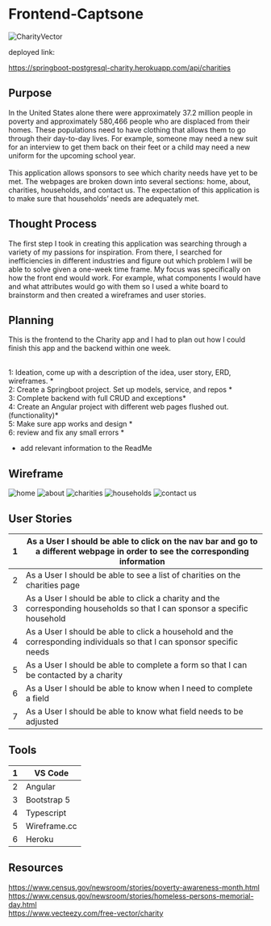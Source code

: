 # Frontend-Captsone
![CharityVector](https://static.vecteezy.com/system/resources/previews/000/398/804/non_2x/illustration-of-charity-support-vector.jpg)

deployed link: 

[//]: # (https://springboot-postgresql-charity.herokuapp.com/)
https://springboot-postgresql-charity.herokuapp.com/api/charities

## Purpose
In the United States alone there were approximately 37.2 million people in poverty and approximately 580,466 people who are displaced from their homes. These populations need to have clothing that allows them to go through their day-to-day lives. For example, someone may need a new suit for an interview to get them back on their feet or a child may need a new uniform for the upcoming school year.
<br> 
<br>This application allows sponsors to see which charity needs have yet to be met. The webpages are broken down into several sections: home, about, charities, households, and contact us. The expectation of this application is to make sure that households’ needs are adequately met.

## Thought Process

The first step I took in creating this application was searching through a variety of my passions for inspiration. From there, I searched for inefficiencies in different industries and figure out which problem I will be able to solve given a one-week time frame. My focus was specifically on how the front end would work. For example, what components I would have and what attributes would go with them so I used a white board to brainstorm and then created a wireframes and user stories. 

## Planning 
This is the frontend to the Charity app and I had to plan out how I could finish this app and the backend within one week. 

<br>1: Ideation, come up with a description of the idea, user story, ERD, wireframes. *
<br>2: Create a Springboot project. Set up models, service, and repos *
<br>3: Complete backend with full CRUD and exceptions*
<br>4: Create an Angular project with different web pages flushed out. (functionality)*
<br>5: Make sure app works and design *
<br>6: review and fix any small errors *

* add relevant information to the ReadMe
## Wireframe 
![home](https://user-images.githubusercontent.com/77082461/156402015-b4df8b47-28e7-4095-ae58-05850628d177.png)
![about](https://user-images.githubusercontent.com/77082461/156402012-212c26b8-9418-4b11-a5ea-611577736107.png)
![charities](https://user-images.githubusercontent.com/77082461/156402011-2d1da7c0-6fdf-4c1d-b8fa-f2b72ec611f6.png)
![households](https://user-images.githubusercontent.com/77082461/156402011-2d1da7c0-6fdf-4c1d-b8fa-f2b72ec611f6.png)
![contact us](https://user-images.githubusercontent.com/77082461/156402007-3fcb7077-6293-4f18-860a-c9a1e2885519.png)

## User Stories 

| 1   | As a User I should be able to click on the nav bar and go to a different webpage in order to see the corresponding information                                    |
|-----|---------------------------------------------------------------------------------------|
| 2   | As a User I should be able to see a list of charities on the charities page                                  |
| 3   | As a User I should be able to click a charity and the corresponding households so that I can sponsor a specific household                                |
| 4   | As a User I should be able to click a household and the corresponding individuals so that I can sponsor specific needs                                   |
| 5   | As a User I should be able to complete a form so that I can be contacted by a charity                               |
| 6   | As a User I should be able to know when I need to complete a field                  |
| 7   | As a User I should be able to know what field needs to be adjusted                    |


## Tools

| 1   | VS Code |
|-----|---------------|
| 2   | Angular       |
| 3   | Bootstrap 5   |
| 4   | Typescript    |
| 5   | Wireframe.cc  |
| 6   | Heroku        |
## Resources 
https://www.census.gov/newsroom/stories/poverty-awareness-month.html
<br> https://www.census.gov/newsroom/stories/homeless-persons-memorial-day.html
<br>https://www.vecteezy.com/free-vector/charity